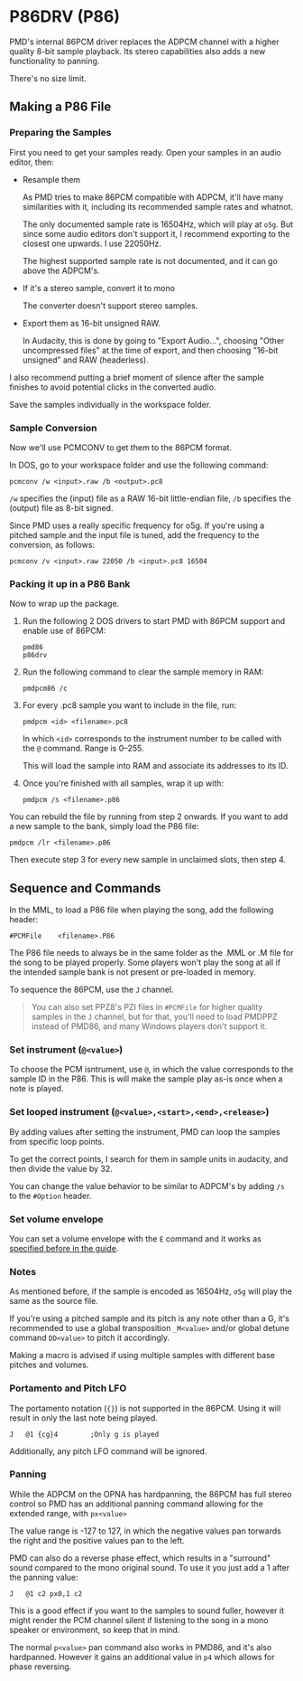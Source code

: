 # P86DRV (P86)

PMD's internal 86PCM driver replaces the ADPCM channel with a higher quality 8-bit sample playback. Its stereo capabilities also adds a new functionality to panning.

There's no size limit.

## Making a P86 File

### Preparing the Samples

First you need to get your samples ready. Open your samples in an audio editor, then:

- Resample them

    As PMD tries to make 86PCM compatible with ADPCM, it'll have many similarities with it, including its recommended sample rates and whatnot.

    The only documented sample rate is 16504Hz, which will play at `o5g`. But since some audio editors don't support it, I recommend exporting to the closest one upwards. I use 22050Hz.

    The highest supported sample rate is not documented, and it can go above the ADPCM's.

- If it's a stereo sample, convert it to mono

    The converter doesn't support stereo samples.

- Export them as 16-bit unsigned RAW.
    
    In Audacity, this is done by going to "Export Audio...", choosing "Other uncompressed files" at the time of export, and then choosing "16-bit unsigned" and RAW (headerless).

I also recommend putting a brief moment of silence after the sample finishes to avoid potential clicks in the converted audio.

Save the samples individually in the workspace folder.

### Sample Conversion

Now we'll use PCMCONV to get them to the 86PCM format.

In DOS, go to your workspace folder and use the following command:

```
pcmconv /w <input>.raw /b <output>.pc8
```

`/w` specifies the (input) file as a RAW 16-bit little-endian file, `/b` specifies the (output) file as 8-bit signed.

Since PMD uses a really specific frequency for o5g. If you're using a pitched sample and the input file is tuned, add the frequency to the conversion, as follows:

```
pcmconv /v <input>.raw 22050 /b <input>.pc8 16504
```

### Packing it up in a P86 Bank

Now to wrap up the package.

1. Run the following 2 DOS drivers to start PMD with 86PCM support and enable use of 86PCM:

    ```
    pmd86
    p86drv
    ```


2. Run the following command to clear the sample memory in RAM:
    ```
    pmdpcm86 /c
    ```

3. For every .pc8 sample you want to include in the file, run:
    ```
    pmdpcm <id> <filename>.pc8
    ```
    In which `<id>` corresponds to the instrument number to be called with the `@` command. Range is 0–255.

    This will load the sample into RAM and associate its addresses to its ID.

4. Once you're finished with all samples, wrap it up with:
    ```
    pmdpcm /s <filename>.p86
    ```

You can rebuild the file by running from step 2 onwards. If you want to add a new sample to the bank, simply load the P86 file:
```
pmdpcm /lr <filename>.p86
```
Then execute step 3 for every new sample in unclaimed slots, then step 4.

## Sequence and Commands

In the MML, to load a P86 file when playing the song, add the following header:

```
#PCMFile    <filename>.P86
```

The P86 file needs to always be in the same folder as the .MML or .M file for the song to be played properly. Some players won't play the song at all if the intended sample bank is not present or pre-loaded in memory.

To sequence the 86PCM, use the `J` channel.

> You can also set PPZ8's PZI files in `#PCMFile` for higher quality samples in the `J` channel, but for that, you'll need to load PMDPPZ instead of PMD86, and many Windows players don't support it.

### Set instrument (`@<value>`)

To choose the PCM isntrument, use `@`, in which the value corresponds to the sample ID in the P86. This is will make the sample play as-is once when a note is played.

### Set looped instrument (`@<value>,<start>,<end>,<release>`)

By adding values after setting the instrument, PMD can loop the samples from specific loop points.

To get the correct points, I search for them in sample units in audacity, and then divide the value by 32.

You can change the value behavior to be similar to ADPCM's by adding `/s` to the `#Option` header.

### Set volume envelope

You can set a volume envelope with the `E` command and it works as [specified before in the guide](4Chipcom.md\#volume-envelopes).

### Notes

As mentioned before, if the sample is encoded as 16504Hz, `o5g` will play the same as the source file.

If you're using a pitched sample and its pitch is any note other than a G, it's recommended to use a global transposition `_M<value>` and/or global detune command `DD<value>` to pitch it accordingly.

Making a macro is advised if using multiple samples with different base pitches and volumes.

### Portamento and Pitch LFO

The portamento notation (`{}`) is not supported in the 86PCM. Using it will result in only the last note being played.
```
J   @1 {cg}4        ;Only g is played
```

Additionally, any pitch LFO command will be ignored.

### Panning

While the ADPCM on the OPNA has hardpanning, the 86PCM has full stereo control so PMD has an additional panning command allowing for the extended range, with `px<value>`

The value range is -127 to 127, in which the negative values pan torwards the right and the positive values pan to the left.

PMD can also do a reverse phase effect, which results in a "surround" sound compared to the mono original sound. To use it you just add a 1 after the panning value:

```
J   @1 c2 px0,1 c2
```

This is a good effect if you want to the samples to sound fuller, however it might render the PCM channel silent if listening to the song in a mono speaker or environment, so keep that in mind.

The normal `p<value>` pan command also works in PMD86, and it's also hardpanned. However it gains an additional value in `p4` which allows for phase reversing.

